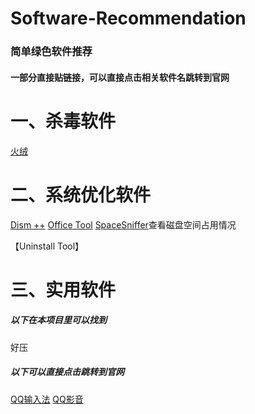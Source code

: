 # Software-Recommendation
### 简单绿色软件推荐
#### 一部分直接贴链接，可以直接点击相关软件名跳转到官网


# 一、杀毒软件

[火绒](https://www.huorong.cn/)


# 二、系统优化软件

[Dism ++](https://www.chuyu.me/)
[Office Tool](https://otp.landian.vip/)
[SpaceSniffer](https://spacesniffer.en.softonic.com/)查看磁盘空间占用情况

【Uninstall Tool】

# 三、实用软件

##### 以下在本项目里可以找到
好压

##### 以下可以直接点击跳转到官网
[QQ输入法](http://qq.pinyin.cn/)
[QQ影音](https://player.qq.com/)
